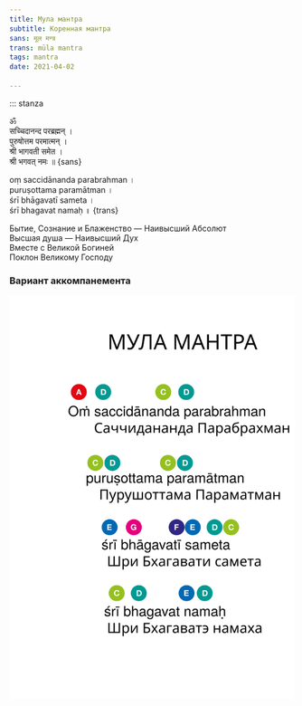 ```yaml
---
title: Мула мантра
subtitle: Коренная мантра
sans: मूल मन्त्र
trans: mūla mantra
tags: mantra
date: 2021-04-02

---
```


::: stanza

ॐ    
सच्चिदानन्द परब्रह्मन् ।   
पुरुषोत्तम परमात्मन् ।   
श्री भागवती समेत ।   
श्री भगवत् नमः ॥ {sans}


оṃ saccidānanda parabrahman ।   
puruṣottama paramātman ।   
śrī bhāgavatī sameta ।   
śrī bhagavat namaḥ ॥ {trans}

Бытие, Сознание и Блаженство — Наивысший Абсолют   
Высшая душа — Наивысший Дух   
Вместе с Великой Богиней   
Поклон Великому Господу


### Вариант аккомпанемента

![no-shadow](./mula.svg 'Ноты для пения мула мантры')
